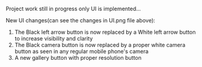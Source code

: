 Project work still in progress only UI is implemented...

New UI changes(can see the changes in UI.png file above):

1) The Black left arrow button is now replaced by a White left arrow button to increase visibility and clarity
2) The Black camera button is now replaced by a proper white camera button as seen in any regular mobile phone's camera
3) A new gallery button with proper resolution button
